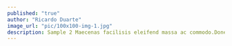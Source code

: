 ```yaml
---
published: "true"
author: "Ricardo Duarte"
image_url: "pic/100x100-img-1.jpg"
description: Sample 2 Maecenas facilisis eleifend massa ac commodo.Donec at ullamcorper lectus, quis fringilla velit.
---
```

